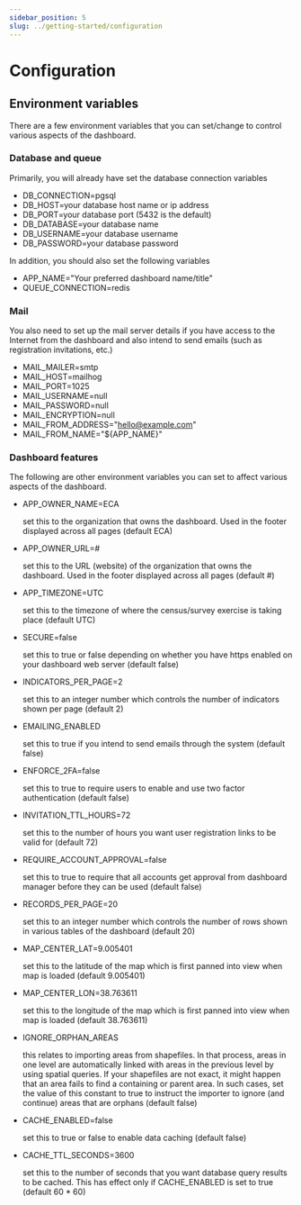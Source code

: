 ```yaml
---
sidebar_position: 5
slug: ../getting-started/configuration
---
```


# Configuration

## Environment variables
There are a few environment variables that you can set/change to control various aspects of the dashboard.

### Database and queue
Primarily, you will already have set the database connection variables
- DB_CONNECTION=pgsql
- DB_HOST=your database host name or ip address
- DB_PORT=your database port (5432 is the default)
- DB_DATABASE=your database name
- DB_USERNAME=your database username
- DB_PASSWORD=your database password

In addition, you should also set the following variables

- APP_NAME="Your preferred dashboard name/title"
- QUEUE_CONNECTION=redis

### Mail
You also need to set up the mail server details if you have access to the Internet from the dashboard and also intend to send emails (such as registration invitations, etc.)
- MAIL_MAILER=smtp
- MAIL_HOST=mailhog
- MAIL_PORT=1025
- MAIL_USERNAME=null
- MAIL_PASSWORD=null
- MAIL_ENCRYPTION=null
- MAIL_FROM_ADDRESS="hello@example.com"
- MAIL_FROM_NAME="${APP_NAME}"

### Dashboard features
The following are other environment variables you can set to affect various aspects of the dashboard. 
- APP_OWNER_NAME=ECA

    set this to the organization that owns the dashboard. Used in the footer displayed across all pages (default ECA)

- APP_OWNER_URL=#

    set this to the URL (website) of the organization that owns the dashboard. Used in the footer displayed across all pages (default #)

- APP_TIMEZONE=UTC

    set this to the timezone of where the census/survey exercise is taking place (default UTC)

- SECURE=false
    
    set this to true or false depending on whether you have https enabled on your dashboard web server (default false)

- INDICATORS_PER_PAGE=2

    set this to an integer number which controls the number of indicators shown per page (default 2)

- EMAILING_ENABLED

    set this to true if you intend to send emails through the system (default false)

- ENFORCE_2FA=false
    
    set this to true to require users to enable and use two factor authentication (default false) 

- INVITATION_TTL_HOURS=72
    
    set this to the number of hours you want user registration links to be valid for (default 72)

- REQUIRE_ACCOUNT_APPROVAL=false

    set this to true to require that all accounts get approval from dashboard manager before they can be used (default false)

- RECORDS_PER_PAGE=20
    
    set this to an integer number which controls the number of rows shown in various tables of the dashboard (default 20)

- MAP_CENTER_LAT=9.005401
    
    set this to the latitude of the map which is first panned into view when map is loaded (default 9.005401)

- MAP_CENTER_LON=38.763611
    
    set this to the longitude of the map which is first panned into view when map is loaded (default 38.763611)

- IGNORE_ORPHAN_AREAS

    this relates to importing areas from shapefiles. In that process, areas in one level are automatically linked with areas in
    the previous level by using spatial queries. If your shapefiles are not exact, it might happen that an area fails to find a
    containing or parent area. In such cases, set the value of this constant to true to instruct the importer to ignore (and continue)
    areas that are orphans (default false)

- CACHE_ENABLED=false
    
    set this to true or false to enable data caching (default false)

- CACHE_TTL_SECONDS=3600

    set this to the number of seconds that you want database query results to be cached. This has effect only if CACHE_ENABLED is set to true (default 60 * 60)